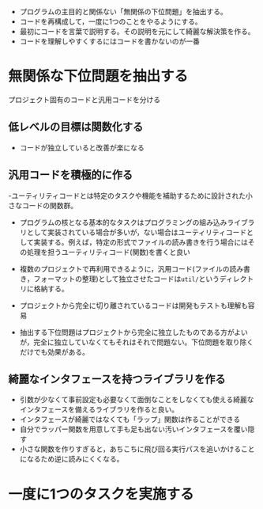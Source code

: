 
- プログラムの主目的と関係ない「無関係の下位問題」を抽出する。
- コードを再構成して，一度に1つのことをやるようにする。
- 最初にコードを言葉で説明する。その説明を元にして綺麗な解決策を作る。
- コードを理解しやすくするにはコードを書かないのが一番

# 無関係な下位問題を抽出する
プロジェクト固有のコードと汎用コードを分ける
## 低レベルの目標は関数化する
- コードが独立していると改善が楽になる

## 汎用コードを積極的に作る
-ユーティリティコードとは特定のタスクや機能を補助するために設計された小さなコードの関数群。
- プログラムの核となる基本的なタスクはプログラミングの組み込みライブラリとして実装されている場合が多いが，ない場合はユーティリティコードとして実装する。例えば，特定の形式でファイルの読み書きを行う場合にはその処理を担うユーティリティコード(関数)を書くと良い

- 複数のプロジェクトで再利用できるように，汎用コード(ファイルの読み書き，フォーマットの整理)として独立させたコードは`util/`というディレクトリに格納する。
- プロジェクトから完全に切り離されているコードは開発もテストも理解も容易

- 抽出する下位問題はプロジェクトから完全に独立したものである方がよいが，完全に独立していなくてもそれはそれで問題ない。下位問題を取り除くだけでも効果がある。
## 綺麗なインタフェースを持つライブラリを作る
- 引数が少なくて事前設定も必要なくて面倒なことをしなくても使える綺麗なインタフェースを備えるライブラリを作ると良い。
- インタフェースが綺麗ではなくても「ラップ」関数は作ることができる
- 自分でラッパー関数を用意して手も足も出ない汚いインタフェースを覆い隠す
- 小さな関数を作りすぎると，あちこちに飛び回る実行パスを追いかけることになるため逆に読みにくくなる。
# 一度に1つのタスクを実施する
